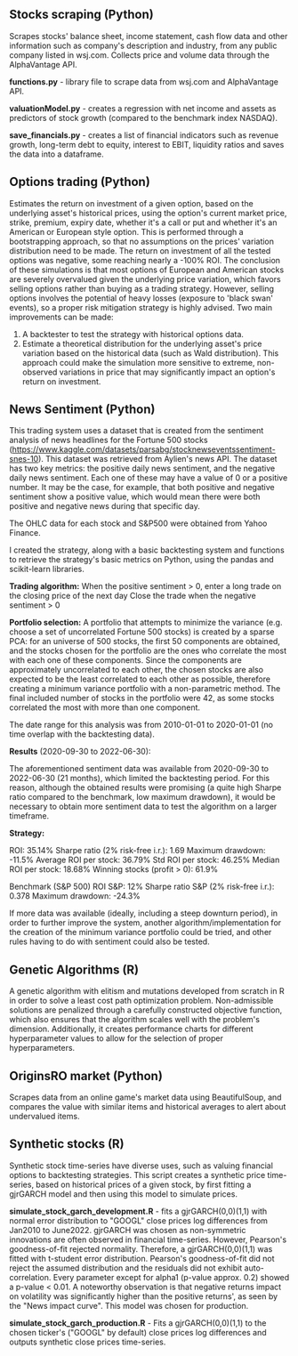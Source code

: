 ## Stocks scraping (Python)

<p>Scrapes stocks' balance sheet, income statement, cash flow data and other information such as company's description and industry, from any public company listed in wsj.com. Collects price and volume data through the AlphaVantage API.</p>
<p><b>functions.py</b> - library file to scrape data from wsj.com and AlphaVantage API.</p>
<p><b>valuationModel.py</b> - creates a regression with net income and assets as predictors of stock growth (compared to the benchmark index NASDAQ).</p>
<p><b>save_financials.py</b> - creates a list of financial indicators such as revenue growth, long-term debt to equity, interest to EBIT, liquidity ratios and saves the data into a dataframe.</p>

## Options trading (Python)

Estimates the return on investment of a given option, based on the underlying asset's historical prices, using the option's current market price, strike, premium, expiry date, whether it's a call or put and whether it's an American or European style option.
This is performed through a bootstrapping approach, so that no assumptions on the prices' variation distribution need to be made. 
The return on investment of all the tested options was negative, some reaching nearly a -100% ROI. The conclusion of these simulations is that most options of European and American stocks are severely overvalued given the underlying price variation, which favors selling options rather than buying as a trading strategy. However, selling options involves the potential of heavy losses (exposure to 'black swan' events), so a proper risk mitigation strategy is highly advised.
Two main improvements can be made:
<ol>
  <li>A backtester to test the strategy with historical options data.</li>
<li>Estimate a theoretical distribution for the underlying asset's price variation based on the historical data (such as Wald distribution). This approach could make the simulation more sensitive to extreme, non-observed variations in price that may significantly impact an option's return on investment.</li>
  </ol>
  
## News Sentiment (Python)

This trading system uses a dataset that is created from the sentiment analysis of news headlines for the Fortune 500 stocks (https://www.kaggle.com/datasets/parsabg/stocknewseventssentiment-snes-10). This dataset was retrieved from Aylien's news API. The dataset has two key metrics: the positive daily news sentiment, and the negative daily news sentiment. Each one of these may have a value of 0 or a positive number. It may be the case, for example, that both positive and negative sentiment show a positive value, which would mean there were both positive and negative news during that specific day.

The OHLC data for each stock and S&P500 were obtained from Yahoo Finance.

I created the strategy, along with a basic backtesting system and functions to retrieve the strategy's basic metrics on Python, using the pandas and scikit-learn libraries.

<strong>Trading algorithm:</strong>
When the positive sentiment > 0, enter a long trade on the closing price of the next day
Close the trade when the negative sentiment > 0

<strong>Portfolio selection:</strong>
A portfolio that attempts to minimize the variance (e.g. choose a set of uncorrelated Fortune 500 stocks) is created by a sparse PCA: for an universe of 500 stocks, the first 50 components are obtained, and the stocks chosen for the portfolio are the ones who correlate the most with each one of these components. Since the components are approximately uncorrelated to each other, the chosen stocks are also expected to be the least correlated to each other as possible, therefore creating a minimum variance portfolio with a non-parametric method. The final included number of stocks in the portfolio were 42, as some stocks correlated the most with more than one component.

The date range for this analysis was from 2010-01-01 to 2020-01-01 (no time overlap with the backtesting data).

<strong>Results</strong> (2020-09-30 to 2022-06-30):

The aforementioned sentiment data was available from 2020-09-30 to 2022-06-30 (21 months), which limited the backtesting period. For this reason, although the obtained results were promising (a quite high Sharpe ratio compared to the benchmark, low maximum drawdown), it would be necessary to obtain more sentiment data to test the algorithm on a larger timeframe.

<strong>Strategy:</strong>

ROI: 35.14%
Sharpe ratio (2% risk-free i.r.): 1.69
Maximum drawdown: -11.5%
Average ROI per stock: 36.79%
Std ROI per stock: 46.25%
Median ROI per stock: 18.68%
Winning stocks (profit > 0): 61.9%

Benchmark (S&P 500)
ROI S&P: 12%
Sharpe ratio S&P (2% risk-free i.r.): 0.378
Maximum drawdown: -24.3%

If more data was available (ideally, including a steep downturn period), in order to further improve the system, another algorithm/implementation for the creation of the minimum variance portfolio could be tried, and other rules having to do with sentiment could also be tested.

## Genetic Algorithms (R)

A genetic algorithm with elitism and mutations developed from scratch in R in order to solve a least cost path optimization problem. Non-admissible solutions are penalized through a carefully constructed objective function, which also ensures that the algorithm scales well with the problem's dimension. Additionally, it creates performance charts for different hyperparameter values to allow for the selection of proper hyperparameters.

## OriginsRO market (Python)

Scrapes data from an online game's market data using BeautifulSoup, and compares the value with similar items and historical averages to alert about undervalued items.

## Synthetic stocks (R)

Synthetic stock time-series have diverse uses, such as valuing financial options to backtesting strategies. This script creates a synthetic price time-series, based on historical prices of a given stock, by first fitting a gjrGARCH model and then using this model to simulate prices.

**simulate_stock_garch_development.R** - fits a gjrGARCH(0,0)(1,1) with normal error distribution to "GOOGL" close prices log differences from Jan2010 to June2022. gjrGARCH was chosen as non-symmetric innovations are often observed in financial time-series. However, Pearson's goodness-of-fit rejected normality. Therefore, a gjrGARCH(0,0)(1,1) was fitted with t-student error distribution. Pearson's goodness-of-fit did not reject the assumed distribution and the residuals did not exhibit auto-correlation. Every parameter except for alpha1 (p-value approx. 0.2) showed a p-value < 0.01. A noteworthy observation is that negative returns impact on volatility was significantly higher than the positive returns', as seen by the "News impact curve". This model was chosen for production.

**simulate_stock_garch_production.R** - Fits a gjrGARCH(0,0)(1,1) to the chosen ticker's ("GOOGL" by default) close prices log differences and outputs synthetic close prices time-series.
